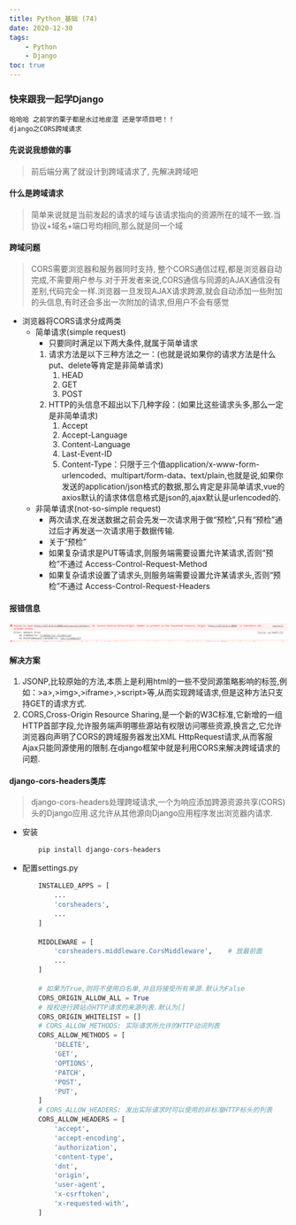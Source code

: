 ```yaml
---
title: Python_基础 (74)
date: 2020-12-30
tags: 
    - Python
    - Django
toc: true
---
```


### 快来跟我一起学Django
    哈哈哈 之前学的栗子都是水过地皮湿 还是学项目吧！！
    django之CORS跨域请求

<!-- more -->

#### 先说说我想做的事
> 前后端分离了就设计到跨域请求了, 先解决跨域吧

#### 什么是跨域请求
> 简单来说就是当前发起的请求的域与该请求指向的资源所在的域不一致.当协议+域名+端口号均相同,那么就是同一个域

#### 跨域问题
> CORS需要浏览器和服务器同时支持, 整个CORS通信过程,都是浏览器自动完成,不需要用户参与.对于开发者来说,CORS通信与同源的AJAX通信没有差别,代码完全一样.浏览器一旦发现AJAX请求跨源,就会自动添加一些附加的头信息,有时还会多出一次附加的请求,但用户不会有感觉
- 浏览器将CORS请求分成两类
    * 简单请求(simple request)
        * 只要同时满足以下两大条件,就属于简单请求
        1. 请求方法是以下三种方法之一：(也就是说如果你的请求方法是什么put、delete等肯定是非简单请求)
            1. HEAD
            2. GET
            3. POST
        2. HTTP的头信息不超出以下几种字段：(如果比这些请求头多,那么一定是非简单请求)
            1. Accept
            2. Accept-Language
            3. Content-Language
            4. Last-Event-ID
            5. Content-Type：只限于三个值application/x-www-form-urlencoded、multipart/form-data、text/plain,也就是说,如果你发送的application/json格式的数据,那么肯定是非简单请求,vue的axios默认的请求体信息格式是json的,ajax默认是urlencoded的.
    * 非简单请求(not-so-simple request)
        * 两次请求,在发送数据之前会先发一次请求用于做“预检”,只有“预检”通过后才再发送一次请求用于数据传输.
        * 关于“预检”
        * 如果复杂请求是PUT等请求,则服务端需要设置允许某请求,否则“预检”不通过 Access-Control-Request-Method
        * 如果复杂请求设置了请求头,则服务端需要设置允许某请求头,否则“预检”不通过 Access-Control-Request-Headers

#### 报错信息
![跨域报错信息](/img/20201230_1.png)

#### 解决方案
1. JSONP,比较原始的方法,本质上是利用html的一些不受同源策略影响的标签,例如：&gt;a>,&gt;img>,&gt;iframe>,&gt;script>等,从而实现跨域请求,但是这种方法只支持GET的请求方式.
2. CORS,Cross-Origin Resource Sharing,是一个新的W3C标准,它新增的一组HTTP首部字段,允许服务端声明哪些源站有权限访问哪些资源,换言之,它允许浏览器向声明了CORS的跨域服务器发出XML HttpRequest请求,从而客服Ajax只能同源使用的限制.在django框架中就是利用CORS来解决跨域请求的问题.

#### django-cors-headers类库
> django-cors-headers处理跨域请求,一个为响应添加跨源资源共享(CORS)头的Django应用.这允许从其他源向Django应用程序发出浏览器内请求.
- 安装
    ```bash
        pip install django-cors-headers
    ```
- 配置settings.py
    ```python
        INSTALLED_APPS = [
            ...
            'corsheaders',
            ...
        ]

        MIDDLEWARE = [
            'corsheaders.middleware.CorsMiddleware',	# 放最前面
            ...
        ]

        # 如果为True,则将不使用白名单,并且将接受所有来源.默认为False
        CORS_ORIGIN_ALLOW_ALL = True
        # 授权进行跨站点HTTP请求的来源列表.默认为[]
        CORS_ORIGIN_WHITELIST = []
        # CORS_ALLOW_METHODS: 实际请求所允许的HTTP动词列表
        CORS_ALLOW_METHODS = [
            'DELETE',
            'GET',
            'OPTIONS',
            'PATCH',
            'POST',
            'PUT',
        ]
        # CORS_ALLOW_HEADERS: 发出实际请求时可以使用的非标准HTTP标头的列表
        CORS_ALLOW_HEADERS = [
            'accept',
            'accept-encoding',
            'authorization',
            'content-type',
            'dnt',
            'origin',
            'user-agent',
            'x-csrftoken',
            'x-requested-with',
        ]
    ```

